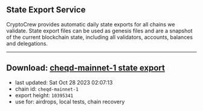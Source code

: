 ## State Export Service
CryptoCrew provides automatic daily state exports for all chains we validate. State export files can be used as genesis files and are a snapshot of the current blockchain state, including all validators, accounts, balances and delegations.

---
**Download: [cheqd-mainnet-1 state export](https://dl.ccvalidators.com/SERVICE/cheqd/cheqd-mainnet-1_export_10395341.json)**
---

- last updated: Sat Oct 28 2023 02:07:13
- chain id: `cheqd-mainnet-1`
- export height: `10395341`
- use for: airdrops, local tests, chain recovery
